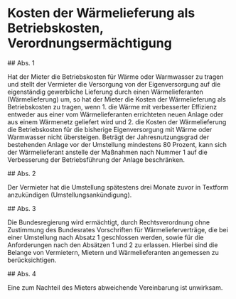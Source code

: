 # Kosten der Wärmelieferung als Betriebskosten, Verordnungsermächtigung



\#\# Abs. 1

 Hat der Mieter die Betriebskosten für Wärme oder Warmwasser zu tragen und stellt der Vermieter die Versorgung von der Eigenversorgung auf die eigenständig gewerbliche Lieferung durch einen Wärmelieferanten (Wärmelieferung) um, so hat der Mieter die Kosten der Wärmelieferung als Betriebskosten zu tragen, wenn  1\.
 die Wärme mit verbesserter Effizienz entweder aus einer vom Wärmelieferanten errichteten neuen Anlage oder aus einem Wärmenetz geliefert wird und
 2\.
 die Kosten der Wärmelieferung die Betriebskosten für die bisherige Eigenversorgung mit Wärme oder Warmwasser nicht übersteigen.
Beträgt der Jahresnutzungsgrad der bestehenden Anlage vor der Umstellung mindestens 80 Prozent, kann sich der Wärmelieferant anstelle der Maßnahmen nach Nummer 1 auf die Verbesserung der Betriebsführung der Anlage beschränken.

\#\# Abs. 2

 Der Vermieter hat die Umstellung spätestens drei Monate zuvor in Textform anzukündigen (Umstellungsankündigung).

\#\# Abs. 3

 Die Bundesregierung wird ermächtigt, durch Rechtsverordnung ohne Zustimmung des Bundesrates Vorschriften für Wärmelieferverträge, die bei einer Umstellung nach Absatz 1 geschlossen werden, sowie für die Anforderungen nach den Absätzen 1 und 2 zu erlassen. Hierbei sind die Belange von Vermietern, Mietern und Wärmelieferanten angemessen zu berücksichtigen.

\#\# Abs. 4

 Eine zum Nachteil des Mieters abweichende Vereinbarung ist unwirksam. 

